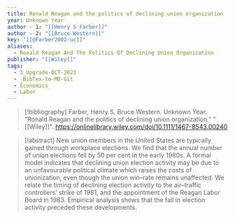 ```yaml
---
title: Ronald Reagan and the politics of declining union organization
year: Unknown Year
author - 1: "[[Henry S Farber]]"
author - 2: "[[Bruce Western]]"
key: "[[@Farber2002-uc]]"
aliases:
  - Ronald Reagan And The Politics Of Declining Union Organization
publisher: "[[Wiley]]"
tags:
  - 3_Upgrade-OCT-2023
  - _BibTex-to-MD-Git
  - Economics
  - Labor
---
```


> [!bibliography]
> Farber, Henry S, Bruce Western. Unknown Year. “Ronald Reagan and the politics of declining union organization.” "[[Wiley]]". https://onlinelibrary.wiley.com/doi/10.1111/1467-8543.00240

> [!abstract]
> New union members in the United States are typically gained through workplace elections. We find that the annual number of union elections fell by 50 per cent in the early 1980s. A formal model indicates that declining union election activity may be due to an unfavourable political climate which raises the costs of unionization, even though the union win–rate remains unaffected. We relate the timing of declining election activity to the air–traffic controllers’ strike of 1981, and the appointment of the Reagan Labor Board in 1983. Empirical analysis shows that the fall in election activity preceded these developments.